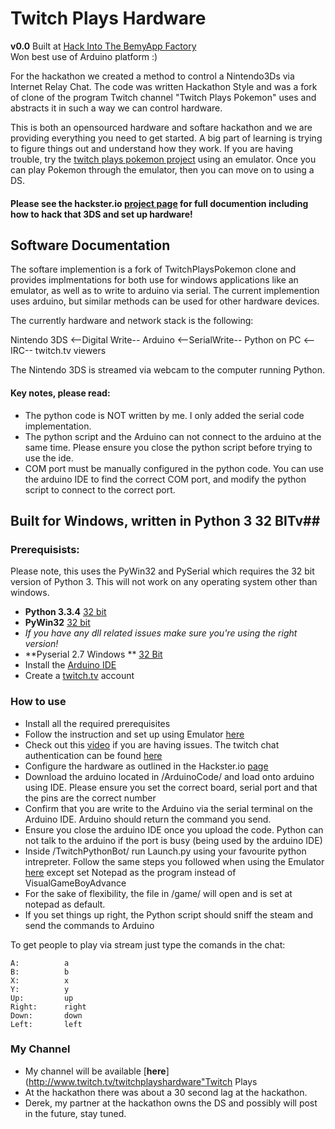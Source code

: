 Twitch Plays Hardware
=========

**v0.0** Built at [Hack Into The BemyApp Factory](http://public.bemyapp.com/thefactory/)     
Won best use of Arduino platform :)     

For the hackathon we created a method to control a Nintendo3Ds via Internet Relay Chat.  The code was written Hackathon Style and was a fork of clone of the program Twitch channel "Twitch Plays Pokemon" uses and abstracts it in such a way we can control hardware.

This is both an opensourced hardware and softare hackathon and we are providing everything you need to get started.  A big part of learning is trying to figure things out and understand how they work.  If you are having trouble, try the [twitch plays pokemon project](https://github.com/sunshinekitty5/TwitchPlaysPokemon) using an emulator.  Once you can play Pokemon through the emulator, then you can move on to using a DS.

#### Please see the hackster.io [project page](http://www.hackster.io/392/twitchplayshardware "Project Page") for full documention including how to hack that 3DS and set up hardware!  ### 

## Software Documentation ##

The softare implemention is a fork of TwitchPlaysPokemon clone and provides implmentations for both use for windows applications like an emulator, as well as to write to arduino via serial.  The current implemention uses arduino, but similar methods can be used for other hardware devices.

The currently hardware and network stack is the following:

Nintendo 3DS  <--Digital Write--  Arduino  <--SerialWrite--  Python on PC  <--IRC--  twitch.tv viewers

The Nintendo 3DS is streamed via webcam to the computer running Python.

#### Key notes, please read: ####
- The python code is NOT written by me.  I only added the serial code implementation.
- The python script and the Arduino can not connect to the arduino at the same time.  Please ensure you close the python script before trying to use the ide.
- COM port must be manually configured in the python code.  You can use the arduino IDE to find the correct COM port, and modify the python script to connect to the correct port.


## Built for Windows, written in Python 3 32 BITv##

### Prerequisists: ###

Please note, this uses the PyWin32 and PySerial which requires the 32 bit version of Python 3.  This will not work on any operating system other than windows.

- **Python 3.3.4** [32 bit](http://www.python.org/ftp/python/3.3.4/python-3.3.4.msi "32 bit")
- **PyWin32**  [32 bit](http://sourceforge.net/projects/pywin32/files/pywin32/Build%20218/pywin32-218.win32-py3.3.exe/download "32 bit")
- *If you have any dll related issues make sure you're using the right version!*
- **Pyserial 2.7 Windows ** [ 32 Bit](https://pypi.python.org/packages/any/p/pyserial/pyserial-2.7.win32_py3k.exe#md5=c6fb580ae7763671297794b8a1d91c9e)
- Install the [Arduino IDE](http://arduino.cc/en/Main/Software "here")
- Create a [twitch.tv](http://twitch.tv) account




### How to use ###
- Install all the required prerequisites
- Follow the instruction and set up using Emulator [here](https://github.com/sunshinekitty5/TwitchPlaysPokemon)
- Check out this [video](https://www.youtube.com/watch?v=LvBU9SJ8sfE&feature=youtu.be) if you are having issues.  The twitch chat authentication can be found [here](http://twitchapps.com/tmi/)
- Configure the hardware as outlined in the Hackster.io [page](http://www.hackster.io/392/twitchplayshardware)
- Download the arduino located in /ArduinoCode/ and load onto arduino using IDE.  Please ensure you set the correct board, serial port and that the pins are the correct number
- Confirm that you are write to the Arduino via the serial terminal on the Arduino IDE.  Arduino should return the command you send.
- Ensure you close the arduino IDE once you upload the code.  Python can not talk to the arduino if the port is busy (being used by the arduino IDE)
- Inside /TwitchPythonBot/ run Launch.py using your favourite python intrepreter.  Follow the same steps you followed when using  the Emulator [here](https://github.com/sunshinekitty5/TwitchPlaysPokemon) except set Notepad as the program instead of VisualGameBoyAdvance
- For the sake of flexibility, the file in /game/ will open and is set at notepad as default.
- If you set things up right, the Python script should sniff the steam and send the commands to Arduino

To get people to play via stream just type the comands in the chat:
 
    A:    		a
	B:			b
	X:			x
	Y:			y
	Up:         up
	Right: 		right
	Down: 		down
	Left: 		left


### My Channel ###

- My channel will be available [**here**](http://www.twitch.tv/twitchplayshardware"Twitch Plays 
- At the hackathon there was about a 30 second lag at the hackathon.
- Derek, my partner at the hackathon owns the DS and possibly will post in the future, stay tuned.

